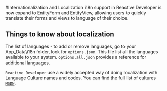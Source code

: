 ﻿#Internationalization and Localization
i18n support in Reactive Developer is now expand to EntityForm and EntityView, allowing users to quickly translate their forms and views to language of their choice.

## Things to know about localization
The list of languages -  to add or remove languages, go to your App_Data\i18n folder, look for `options.json`. This file list all the languages available to your system. `options.all.json` provides a reference for additional languages.

`Reactive Developer` use a widely accepted way of doing localization with Language Culture names and codes.
You can find the full list of cultures [`MSDN`](https://msdn.microsoft.com/en-us/library/ee825488%28v=cs.20%29.aspx).



